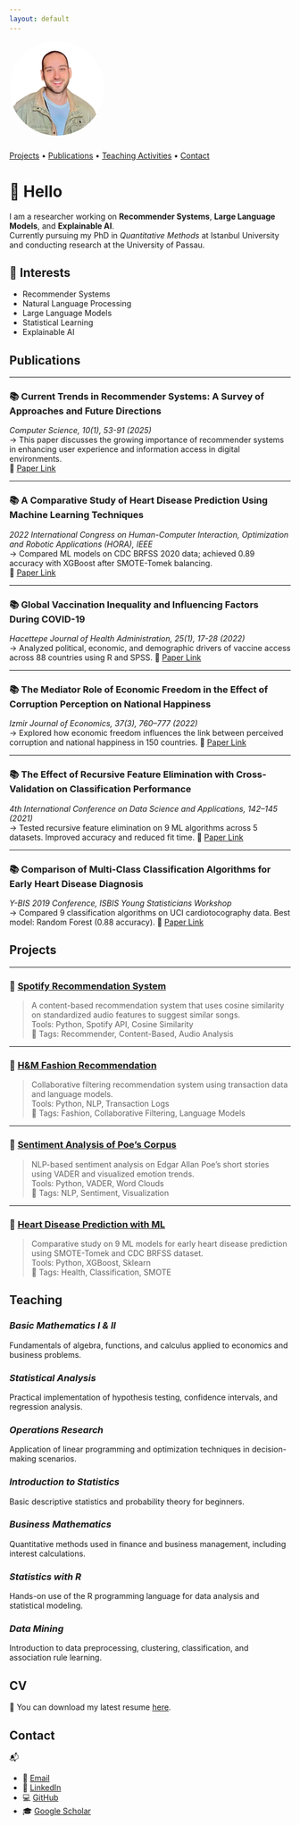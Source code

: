 ```yaml
---
layout: default
---
```


<img src="/profile.png" alt="Berke Akkaya" style="width: 170px; border-radius: 50%; margin-bottom: 10px;">

[Projects](#Projects) • [Publications](#Publications) • [Teaching Activities](#Teaching) • [Contact](#Contact)

# 👋 Hello
I am a researcher working on **Recommender Systems**, **Large Language Models**, and **Explainable AI**.  
Currently pursuing my PhD in *Quantitative Methods* at Istanbul University and conducting research at the University of Passau.

## 🧠 Interests

- Recommender Systems
- Natural Language Processing
- Large Language Models
- Statistical Learning
- Explainable AI

## Publications
---

### 📚 Current Trends in Recommender Systems: A Survey of Approaches and Future Directions
*Computer Science, 10(1), 53-91 (2025)*  
→ This paper discusses the growing importance of recommender systems in enhancing user experience and information access in digital environments.  
🔗 [Paper Link](https://dergipark.org.tr/en/pub/bbd/issue/92233/1652022)

---

### 📚 A Comparative Study of Heart Disease Prediction Using Machine Learning Techniques  
*2022 International Congress on Human-Computer Interaction, Optimization and Robotic Applications (HORA), IEEE*  
→ Compared ML models on CDC BRFSS 2020 data; achieved 0.89 accuracy with XGBoost after SMOTE-Tomek balancing.  
🔗 [Paper Link](https://ieeexplore.ieee.org/document/9799978)

---

### 📚 Global Vaccination Inequality and Influencing Factors During COVID-19  
*Hacettepe Journal of Health Administration, 25(1), 17-28 (2022)*  
→ Analyzed political, economic, and demographic drivers of vaccine access across 88 countries using R and SPSS.
🔗 [Paper Link](https://dergipark.org.tr/tr/pub/hacettepesid/issue/69083/887181)

---

### 📚 The Mediator Role of Economic Freedom in the Effect of Corruption Perception on National Happiness  
*Izmir Journal of Economics, 37(3), 760–777 (2022)*  
→ Explored how economic freedom influences the link between perceived corruption and national happiness in 150 countries.
🔗 [Paper Link](https://dergipark.org.tr/en/pub/ije/issue/71396/962820)

---

### 📚 The Effect of Recursive Feature Elimination with Cross-Validation on Classification Performance  
*4th International Conference on Data Science and Applications, 142–145 (2021)*  
→ Tested recursive feature elimination on 9 ML algorithms across 5 datasets. Improved accuracy and reduced fit time.
🔗 [Paper Link](https://www.icondata.org/uploads/kcfinder/upload/files/ICONDATA21_Full_Text_Book_final.pdf)

---

### 📚 Comparison of Multi-Class Classification Algorithms for Early Heart Disease Diagnosis  
*Y-BIS 2019 Conference, ISBIS Young Statisticians Workshop*  
→ Compared 9 classification algorithms on UCI cardiotocography data. Best model: Random Forest (0.88 accuracy).
🔗 [Paper Link](https://www.mi.imati.cnr.it/ettore/attached/y-BIS2019.pdf)

## Projects 

---

### 🎵 [Spotify Recommendation System](https://github.com/b-erke/Spotify-Recommendation-System)
> A content-based recommendation system that uses cosine similarity on standardized audio features to suggest similar songs.  
Tools: Python, Spotify API, Cosine Similarity  
📂 Tags: Recommender, Content-Based, Audio Analysis

---

### 👗 [H&M Fashion Recommendation](https://github.com/b-erke/H-M-Recommendation-System)
> Collaborative filtering recommendation system using transaction data and language models.  
Tools: Python, NLP, Transaction Logs  
📂 Tags: Fashion, Collaborative Filtering, Language Models

---

### 📖 [Sentiment Analysis of Poe’s Corpus](https://github.com/b-erke/Sentiment-Analysis-of-Poe-s-Corpus)
> NLP-based sentiment analysis on Edgar Allan Poe’s short stories using VADER and visualized emotion trends.  
Tools: Python, VADER, Word Clouds  
📂 Tags: NLP, Sentiment, Visualization

---

### 🏥 [Heart Disease Prediction with ML](https://github.com/b-erke/heart-disease-ml)
> Comparative study on 9 ML models for early heart disease prediction using SMOTE-Tomek and CDC BRFSS dataset.  
Tools: Python, XGBoost, Sklearn  
📂 Tags: Health, Classification, SMOTE

## Teaching 
### *Basic Mathematics I & II*
Fundamentals of algebra, functions, and calculus applied to economics and business problems.  
### *Statistical Analysis*
Practical implementation of hypothesis testing, confidence intervals, and regression analysis.  
### *Operations Research*
Application of linear programming and optimization techniques in decision-making scenarios.  
### *Introduction to Statistics*
Basic descriptive statistics and probability theory for beginners.  
### *Business Mathematics*
Quantitative methods used in finance and business management, including interest calculations.  
### *Statistics with R*
Hands-on use of the R programming language for data analysis and statistical modeling.  
### *Data Mining* 
Introduction to data preprocessing, clustering, classification, and association rule learning.


## CV
📄
You can download my latest resume [here](Akkaya_2025.pdf).

## Contact
📬
- 📧 [Email](mailto:berkeakkaya@istanbul.edu.tr)
- 🔗 [LinkedIn](https://linkedin.com/in/berke-akkaya)
- 💻 [GitHub](https://github.com/b-erke)
- 🎓 [Google Scholar](https://scholar.google.com.tr/citations?user=hJ8A5UUAAAAJ&hl=en)
